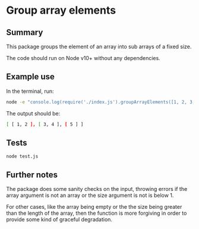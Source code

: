 # Group array elements

## Summary

This package groups the element of an array into sub arrays of a fixed size.

The code should run on Node v10+ without any dependencies.


## Example use

In the terminal, run:

```sh
node -e "console.log(require('./index.js').groupArrayElements([1, 2, 3, 4, 5], 2));"
```

The output should be:

```sh
[ [ 1, 2 ], [ 3, 4 ], [ 5 ] ]
```

## Tests

```
node test.js
```

## Further notes

The package does some sanity checks on the input, throwing errors if the array argument is not an array
or the size argument is not is below 1.

For other cases, like the array being empty or the the size being greater than the length of the array, then
the function is more forgiving in order to provide some kind of graceful degradation.
